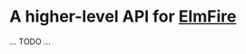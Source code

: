 # A higher-level API for [ElmFire](http://package.elm-lang.org/packages/ThomasWeiser/elmfire/latest)

... TODO ...
